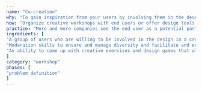 ```yaml
---
name: "Co-creation"
why: "To gain inspiration from your users by involving them in the development process."
how: "Organize creative workshops with end users or offer design tools that allow customers to create their own product. Consider adding a contest element to motivate participants."
practice: "More and more companies see the end user as a potential partner in the design of new software products. Co-creation is one approach to implementing this more inclusive view of software design."
ingredients: [
"A group of users who are willing to be involved in the design in a creative way",
"Moderation skills to ensure and manage diversity and facilitate and encourage user creativity",
"An ability to come up with creative exercises and design games that allow users to bring their experience to the table."
]
category: "workshop"
phases: [
"problem definition"
]
---
```

